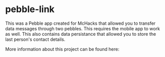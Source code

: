 # pebble-link
This was a Pebble app created for McHacks that allowed you to transfer data messages through two pebbles. 
This requires the mobile app to work as well. This also contains data persistance that allowed you to store
the last person's contact details.

More information about this project can be found here: 
